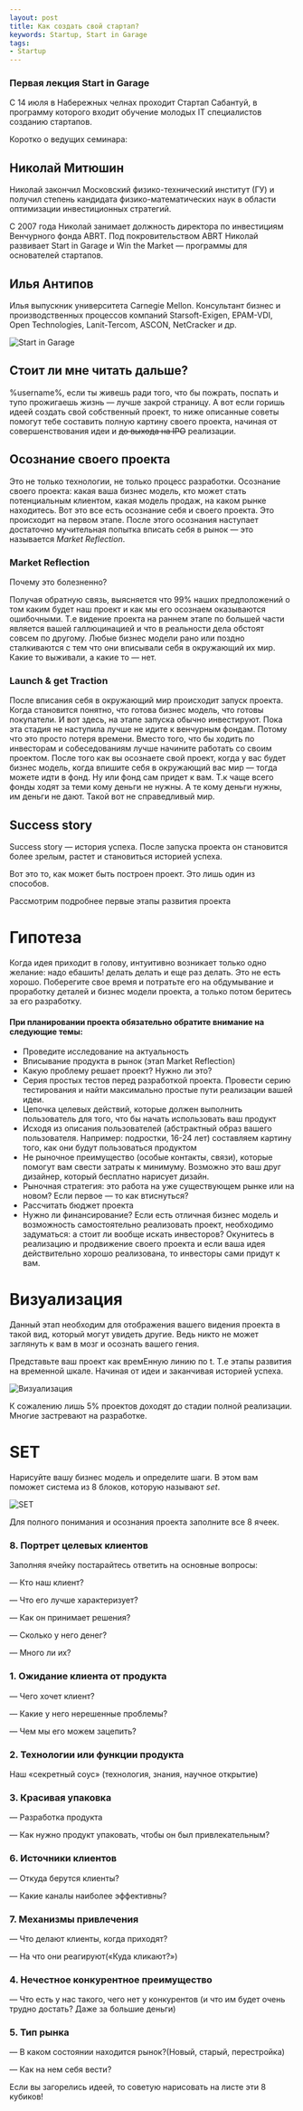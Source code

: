 ```yaml
---
layout: post
title: Как создать свой стартап?
keywords: Startup, Start in Garage
tags:
- Startup
---
```


### Первая лекция Start in Garage

С 14 июля в Набережных челнах проходит Стартап Сабантуй, в программу которого входит обучение молодых IT специалистов созданию стартапов.

Коротко о ведущих семинара:

## Николай Митюшин

Николай закончил Московский физико-технический институт (ГУ) и получил степень кандидата физико-математических наук в области оптимизации инвестиционных стратегий.

С 2007 года Николай занимает должность директора по инвестициям Венчурного фонда ABRT. Под покровительством ABRT Николай развивает Start in Garage и Win the Market — программы для основателей стартапов.

## Илья Антипов

Илья выпускник университета Carnegie Mellon. Консультант бизнес и производственных процессов компаний Starsoft-Exigen, EPAM-VDI, Open Technologies, Lanit-Tercom, ASCON, NetCracker и др.

![Start in Garage]({{site.url}}/upload/article/2012/07/15/photo_00.jpg)

## Стоит ли мне читать дальше?

%username%, если ты живешь ради того, что бы пожрать, поспать и тупо прожигаешь жизнь — лучше закрой страницу. А вот если горишь идеей создать свой собственный проект, то ниже описанные советы помогут тебе составить полную картину своего проекта, начиная от совершенствования идеи и <s>до выхода на IPO</s> реализации.

## Осознание своего проекта

Это не только технологии, не только процесс разработки. Осознание своего проекта: какая ваша бизнес модель, кто может стать потенциальным клиентом, какая модель продаж, на каком рынке находитесь. Вот это все есть осознание себя и своего проекта. Это происходит на первом этапе. После этого осознания наступает достаточно мучительная попытка вписать себя в рынок — это называется *Market Reflection*.

### Market Reflection

Почему это болезненно?

Получая обратную связь, выясняется что 99% наших предположений о том каким будет наш проект и как мы его осознаем оказываются ошибочными. Т.е видение проекта на раннем этапе по большей части является вашей галлюцинацией и что в реальности дела обстоят совсем по другому. Любые бизнес модели рано или поздно сталкиваются с тем что они вписывали себя в окружающий их мир. Какие то выживали, а какие то — нет.

### Launch & get Traction

После вписания себя в окружающий мир происходит запуск проекта. Когда становится понятно, что готова бизнес модель, что готовы покупатели. И вот здесь, на этапе запуска обычно инвестируют. Пока эта стадия не наступила лучше не идите к венчурным фондам. Потому что это просто потеря времени. Вместо того, что бы ходить по инвесторам и собеседованиям лучше начините работать со своим проектом. После того как вы осознаете свой проект, когда у вас будет бизнес модель, когда впишите себя в окружающий вас мир — тогда можете идти в фонд. Ну или фонд сам придет к вам. Т.к чаще всего фонды ходят за теми кому деньги не нужны. А те кому деньги нужны, им деньги не дают. Такой вот не справедливый мир.

## Success story

Success story — история успеха. После запуска проекта он становится более зрелым, растет и становиться историей успеха.

Вот это то, как может быть построен проект. Это лишь один из способов.

Рассмотрим подробнее первые этапы развития проекта

# Гипотеза

Когда идея приходит в голову, интуитивно возникает только одно желание: надо ебашить! делать делать и еще раз делать. Это не есть хорошо. Поберегите свое время и потратьте его на обдумывание и проработку деталей и бизнес модели проекта, а только потом беритесь за его разработку.

#### При планировании проекта обязательно обратите внимание на следующие темы:

<ul>
<li>Проведите исследование на актуальность</li>
<li>Вписывание продукта в рынок (этап Market Reflection)</li>
<li>Какую проблему решает проект? Нужно ли это?</li>
<li>Серия простых тестов перед разработкой проекта. Провести серию тестирования и найти максимально простые пути реализации вашей идеи.</li>
<li>Цепочка целевых действий, которые должен выполнить пользователь для того, что бы начать использовать ваш продукт</li>
<li>Исходя из описания пользователей (абстрактный образ вашего пользователя. Например: подростки, 16-24 лет) составляем картину того, как они будут пользоваться продуктом</li>
<li>Не рыночное преимущество (особые контакты, связи), которые помогут вам свести затраты к минимуму. Возможно это ваш друг дизайнер, который бесплатно нарисует дизайн.</li>
<li>Рыночная стратегия: это работа на уже существующем рынке или на новом? Если первое — то как втиснуться?</li>
<li>Рассчитать бюджет проекта</li>
<li>Нужно ли финансирование? Если есть отличная бизнес модель и возможность самостоятельно реализовать проект, необходимо задуматься: а стоит ли вообще искать инвесторов? Окунитесь в реализацию и продвижение своего проекта и если ваша идея действительно хорошо реализована, то инвесторы сами придут к вам.</li>
</ul>

# Визуализация

Данный этап необходим для отображения вашего видения проекта в такой вид, который могут увидеть другие. Ведь никто не может заглянуть к вам в мозг и осознать вашего гения.

Представьте ваш проект как времЕнную линию по t. Т.е этапы развития на временной шкале. Начиная от идеи и заканчивая историей успеха.

![Визуализация]({{site.url}}/upload/article/2012/07/15/photo_01.jpg)

К сожалению лишь 5% проектов доходят до стадии полной реализации. Многие застревают на разработке.

# SET

Нарисуйте вашу бизнес модель и определите шаги. В этом вам поможет система из 8 блоков, которую называют *set*.

![SET]({{site.url}}/upload/article/2012/07/15/photo_02.jpg)

Для полного понимания и осознания проекта заполните все 8 ячеек.

### 8. Портрет целевых клиентов

Заполняя ячейку постарайтесь ответить на основные вопросы:

— Кто наш клиент?

— Что его лучше характеризует?

— Как он принимает решения?

— Сколько у него денег?

— Много ли их?

### 1. Ожидание клиента от продукта

— Чего хочет клиент?

— Какие у него нерешенные проблемы?

— Чем мы его можем зацепить?

### 2. Технологии или функции продукта

Наш «секретный соус» (технология, знания, научное открытие)

### 3. Красивая упаковка

— Разработка продукта

— Как нужно продукт упаковать, чтобы он был привлекательным?

### 6. Источники клиентов

— Откуда берутся клиенты?

— Какие каналы наиболее эффективны?

### 7. Механизмы привлечения

— Что делают клиенты, когда приходят?

— На что они реагируют(«Куда кликают?»)


### 4. Нечестное конкурентное преимущество

— Что есть у нас такого, чего нет у конкурентов (и что им будет очень трудно достать? Даже за большие деньги)

### 5. Тип рынка

— В каком состоянии находится рынок?(Новый, старый, перестройка)

— Как на нем себя вести?

Если вы загорелись идеей, то советую нарисовать на листе эти 8 кубиков!